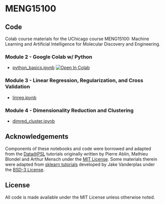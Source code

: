 # MENG15100

## Code

Colab course materials for the UChicago course MENG15100: Machine Learning and Artificial Intelligence for Molecular Discovery and Engineering.

### Module 2 - Google Colab w/ Python

* [python_basics.ipynb](https://github.com/andrewlferguson/MENG15100/blob/master/notebooks/M2/python_basics.ipynb) [![Open In Colab](https://colab.research.google.com/assets/colab-badge.svg)](https://colab.research.google.com/github/andrewlferguson/MENG15100/blob/master/notebooks/M2/python_basics.ipynb)


### Module 3 - Linear Regression, Regularization, and Cross Validation

* [linreg.ipynb](https://colab.research.google.com/github/andrewlferguson/MENG15100/blob/master/notebooks/M3/linreg.ipynb)

### Module 4 - Dimensionality Reduction and Clustering

* [dimred_cluster.ipynb](https://colab.research.google.com/github/andrewlferguson/MENG15100/blob/master/notebooks/M4/dimred_cluster.ipynb)

## Acknowledgements

Components of these notebooks and code were borrowed and adapted from the [Data@PSL](https://github.com/data-psl) tutorials originally written by Pierre Ablin, Mathieu Blondel and Arthur Mensch under the [MIT License](https://github.com/data-psl/lectures2025/blob/main/LICENSE). Some materials therein were adapted from [sklearn tutorials](https://github.com/jakevdp/sklearn_tutorial/tree/master) developed by Jake Vanderplas under the [BSD-3 License](https://github.com/jakevdp/sklearn_tutorial/blob/master/LICENSE).

## License

All code is made available under the MIT License unless otherwise noted.

